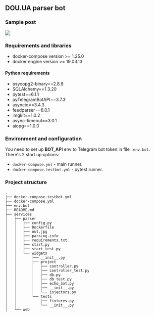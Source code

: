 ## DOU.UA parser bot
### Sample post
![](https://github.com/noasck/dou_parser/blob/master/sample.png)
### Requirements and libraries

- docker-compose version >= 1.25.0
- docker engine version >= 19.03.13
#### Python requirements
- psycopg2-binary==2.8.6
- SQLAlchemy==1.3.20
- pytest==6.1.1
- pyTelegramBotAPI==3.7.3
- asyncio==3.4.3
- feedparser==6.0.1
- imgkit==1.0.2
- async-timeout==3.0.1
- aiopg==1.0.0


### Environment and configuration
You need to set up **BOT_API** env to Telegram bot token in file ``` .env.bot ```.
There's 2 start up options: 
- ``` docker-compose.yml ``` - main runner.
- ``` docker-compose.testbot.yml ``` - pytest runner.

### Project structure
``` 
.
├── docker-compose.testbot.yml
├── docker-compose.yml
├── env.bot
├── README.md
├── services
│   ├── parser
│   │   ├── config.py
│   │   ├── Dockerfile
│   │   ├── out.jpg
│   │   ├── parsing.info
│   │   ├── requirements.txt
│   │   ├── start.py
│   │   ├── start_test.py
│   │   └── widgets
│   │       ├── __init__.py
│   │       ├── project
│   │       │   ├── controller.py
│   │       │   ├── controller_test.py
│   │       │   ├── db.py
│   │       │   ├── db_test.py
│   │       │   ├── echo_bot.py
│   │       │   ├── __init__.py
│   │       │   └── injectors.py
│   │       └── tests
│   │           ├── fixtures.py
│   │           └── __init__.py
│   └── web
```
